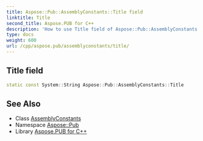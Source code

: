 ```yaml
---
title: Aspose::Pub::AssemblyConstants::Title field
linktitle: Title
second_title: Aspose.PUB for C++
description: 'How to use Title field of Aspose::Pub::AssemblyConstants class in C++.'
type: docs
weight: 600
url: /cpp/aspose.pub/assemblyconstants/title/
---
```

## Title field




```cpp
static const System::String Aspose::Pub::AssemblyConstants::Title
```

## See Also

* Class [AssemblyConstants](../)
* Namespace [Aspose::Pub](../../)
* Library [Aspose.PUB for C++](../../../)
